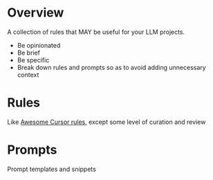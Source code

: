 # Overview

A collection of rules that MAY be useful for your LLM projects.

- Be opinionated
- Be brief
- Be specific
- Break down rules and prompts so as to avoid adding unnecessary context

# Rules

Like [Awesome Cursor rules](https://github.com/PatrickJS/awesome-cursorrules), except some level of curation and review

# Prompts

Prompt templates and snippets